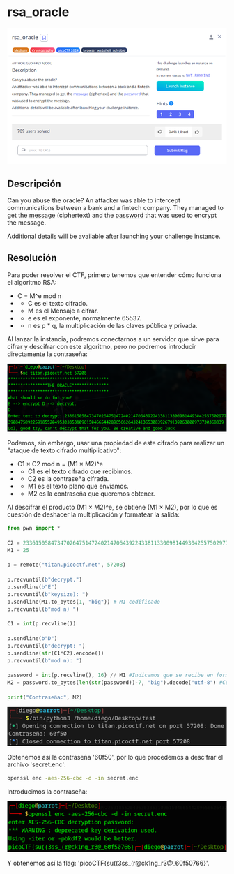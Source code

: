 # rsa_oracle
![Descripcion del CTF](img/description.png)

## Descripción
Can you abuse the oracle? An attacker was able to intercept communications between a bank and a fintech company. They managed to get the [message](https://artifacts.picoctf.net/c_titan/150/secret.enc) (ciphertext) and the [password](https://artifacts.picoctf.net/c_titan/150/password.enc) that was used to encrypt the message.

Additional details will be available after launching your challenge instance.

## Resolución
Para poder resolver el CTF, primero tenemos que entender cómo funciona el algoritmo RSA:

- C = M^e mod n
- - C es el texto cifrado.
- - M es el Mensaje a cifrar.
- - e es el exponente, normalmente 65537.
- - n es p * q, la multiplicación de las claves pública y privada.

Al lanzar la instancia, podremos conectarnos a un servidor que sirve para cifrar y descifrar con este algoritmo, pero no podremos introducir directamente la contraseña:

![Consola](img/1.png)

Podemos, sin embargo, usar una propiedad de este cifrado para realizar un "ataque de texto cifrado multiplicativo":

- C1 × C2 mod n = (M1 × M2)^e
- - C1 es el texto cifrado que recibimos.
- - C2 es la contraseña cifrada.
- - M1 es el texto plano que enviamos.
- - M2 es la contraseña que queremos obtener.

Al descifrar el producto (M1 × M2)^e, se obtiene (M1 × M2), por lo que es cuestión de deshacer la multiplicación y formatear la salida:

```python
from pwn import *

C2 = 2336150584734702647514724021470643922433811330098144930425575029773908475892259185520495303353109615046654428965662643241365308392679139063000973730368839
M1 = 25

p = remote("titan.picoctf.net", 57208)

p.recvuntil(b"decrypt.")
p.sendline(b"E")
p.recvuntil(b"keysize): ")
p.sendline(M1.to_bytes(1, "big")) # M1 codificado
p.recvuntil(b"mod n) ")

C1 = int(p.recvline())

p.sendline(b"D")
p.recvuntil(b"decrypt: ")
p.sendline(str(C1*C2).encode())
p.recvuntil(b"mod n): ")

password = int(p.recvline(), 16) // M1 #Indicamos que se recibe en formato hexadecimal (16) y quitamos el M1 que hemos añadido
M2 = password.to_bytes(len(str(password))-7, "big").decode("utf-8") #Convertimos el valor numérico a texto

print("Contraseña:", M2)
```

![Consola](img/2.png)

Obtenemos así la contraseña '60f50', por lo que procedemos a descifrar el archivo 'secret.enc':

```bash
openssl enc -aes-256-cbc -d -in secret.enc
```

Introducimos la contraseña:

![Consola](img/3.png)

Y obtenemos así la flag: 'picoCTF{su((3ss_(r@ck1ng_r3@_60f50766}'.